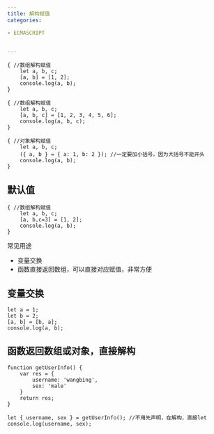 ```yaml
---
title: 解构赋值
categories: 

- ECMASCRIPT


---
```


```
{ //数组解构赋值
    let a, b, c;
    [a, b] = [1, 2];
    console.log(a, b);
}

{ //数组解构赋值
    let a, b, c;
    [a, b, c] = [1, 2, 3, 4, 5, 6];
    console.log(a, b, c);
}

{ //对象解构赋值
    let a, b, c;
    ({ a, b } = { a: 1, b: 2 }); //一定要加小括号，因为大括号不能开头
    console.log(a, b);
}
```

## 默认值

```
{ //数组解构赋值
    let a, b, c;
    [a, b,c=3] = [1, 2];
    console.log(a, b);
}
```

常见用途
- 变量交换
- 函数直接返回数组，可以直接对应赋值，非常方便




## 变量交换
```
let a = 1;
let b = 2;
[a, b] = [b, a];
console.log(a, b);
```
## 函数返回数组或对象，直接解构
```
function getUserInfo() {
    var res = {
        username: 'wangbing',
        sex: 'male'
    }
    return res;
}

let { username, sex } = getUserInfo(); //不用先声明，在解构，直接let
console.log(username, sex);
```

